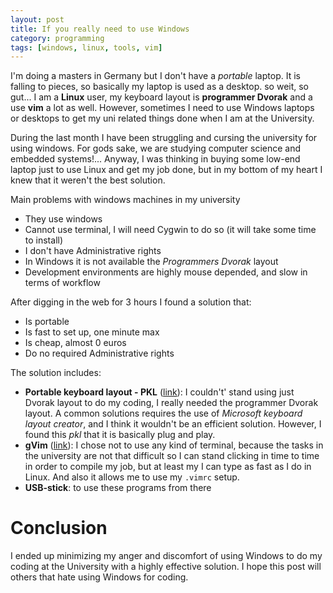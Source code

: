 ```yaml
---
layout: post
title: If you really need to use Windows
category: programming
tags: [windows, linux, tools, vim]
---
```


I'm doing a masters in Germany but I don't have a _portable_ laptop. It is falling to pieces, so basically my laptop is used as a desktop. so weit, so gut... I am a **Linux** user, my keyboard layout is **programmer Dvorak**  and a use **vim** a lot as well.  However, sometimes I need to use Windows laptops or desktops to get my uni related things done when I am at the University.

During the last month I have been struggling and cursing the university for using windows. For gods sake, we are studying computer science and embedded systems!... Anyway, I was thinking in buying some low-end laptop just to use Linux and get my job done, but in my bottom of my heart I knew that it weren't the best solution.

Main problems with windows machines in my university

* They use windows
* Cannot use terminal, I will need Cygwin to do so (it will take some time to install)
* I don't have Administrative rights
* In Windows it is not available the _Programmers Dvorak_ layout
* Development environments are highly mouse depended, and slow in terms of workflow


After digging in the web for 3 hours I found a solution that:

* Is portable 
* Is fast to set up, one minute max
* Is cheap, almost 0 euros
* Do no required Administrative rights

The solution includes:
* **Portable keyboard layout - PKL** ([link](https://github.com/renxida/pkl-dvp)): I couldn't' stand using just Dvorak layout to do my coding, I really needed the programmer Dvorak layout. A common solutions requires the use of _Microsoft keyboard layout creator_, and I think it wouldn't be an efficient solution. However, I found this _pkl_ that it is basically plug and play.
* **gVim** ([link](https://vim.sourceforge.io/download.php)): I chose not to use any kind of terminal, because the tasks in the university are not that difficult so I can stand clicking in time to time in order to compile my job, but at least my I can type as fast as I do in Linux. And also it allows me to use my `.vimrc` setup.
* **USB-stick**: to use these programs from there

# Conclusion
I ended up minimizing my anger and discomfort of using Windows to do my coding at the University with a highly effective solution. I hope this post will others that hate using Windows for coding.


